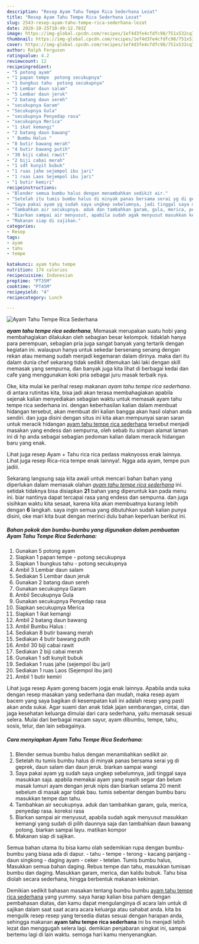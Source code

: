 ```yaml
---
description: "Resep Ayam Tahu Tempe Rica Sederhana Lezat"
title: "Resep Ayam Tahu Tempe Rica Sederhana Lezat"
slug: 2543-resep-ayam-tahu-tempe-rica-sederhana-lezat
date: 2020-10-25T10:49:12.703Z
image: https://img-global.cpcdn.com/recipes/1ef4d3fe4cfdfc98/751x532cq70/ayam-tahu-tempe-rica-sederhana-foto-resep-utama.jpg
thumbnail: https://img-global.cpcdn.com/recipes/1ef4d3fe4cfdfc98/751x532cq70/ayam-tahu-tempe-rica-sederhana-foto-resep-utama.jpg
cover: https://img-global.cpcdn.com/recipes/1ef4d3fe4cfdfc98/751x532cq70/ayam-tahu-tempe-rica-sederhana-foto-resep-utama.jpg
author: Ralph Ferguson
ratingvalue: 4.2
reviewcount: 12
recipeingredient:
- "5 potong ayam"
- "1 papan tempe  potong secukupnya"
- "1 bungkus tahu  potong secukupnya"
- "3 Lembar daun salam"
- "5 Lembar daun jeruk"
- "2 batang daun sereh"
- "secukupnya Garam"
- "Secukupnya Gula"
- "secukupnya Penyedap rasa"
- "secukupnya Merica"
- "1 ikat kemangi"
- "2 batang daun bawang"
- " Bumbu Halus "
- "8 butir bawang merah"
- "4 butir bawang putih"
- "30 biji cabai rawit"
- "2 biji cabai merah"
- "1 sdt kunyit bubuk"
- "1 ruas jahe sejempol ibu jari"
- "1 ruas Laos Sejempol ibu jari"
- "1 butir kemiri"
recipeinstructions:
- "Blender semua bumbu halus dengan menambahkan sedikit air."
- "Setelah itu tumis bumbu halus di minyak panas bersama serai yg di geprek, daun salam dan daun jeruk. biarkan sampai wangi"
- "Saya pakai ayam yg sudah saya ungkep sebelumnya, jadi tinggal saya masukkan saja. apabila memakai ayam yang masih segar dan belum masak lumuri ayam dengan jeruk nipis dan biarkan selama 20 menit sebelum di masak agar tidak bau. tumis sebentar dengan bumbu baru masukkan tempe dan tahu."
- "Tambahkan air secukupnya. aduk dan tambahkan garam, gula, merica, penyedap rasa. koreksi rasa"
- "Biarkan sampai air menyusut, apabila sudah agak menyusut masukkan kemangi yang sudah di pilih daunnya saja dan tambahkan daun bawang potong. biarkan sampai layu. matikan kompor"
- "Makanan siap di sajikan."
categories:
- Resep
tags:
- ayam
- tahu
- tempe

katakunci: ayam tahu tempe 
nutrition: 174 calories
recipecuisine: Indonesian
preptime: "PT35M"
cooktime: "PT45M"
recipeyield: "4"
recipecategory: Lunch

---
```



![Ayam Tahu Tempe Rica Sederhana](https://img-global.cpcdn.com/recipes/1ef4d3fe4cfdfc98/751x532cq70/ayam-tahu-tempe-rica-sederhana-foto-resep-utama.jpg)

<b><i>ayam tahu tempe rica sederhana</i></b>, Memasak merupakan suatu hobi yang membahagiakan dilakukan oleh sebagian besar kelompok. tidaklah hanya para perempuan, sebagian pria juga sangat banyak yang tertarik dengan kegiatan ini. walaupun hanya untuk sekedar bersenang senang dengan rekan atau memang sudah menjadi kegemaran dalam dirinya. maka dari itu dalam dunia chef sekarang tidak sedikit ditemukan laki laki dengan skill memasak yang sempurna, dan banyak juga kita lihat di berbagai kedai dan cafe yang menggunakan koki pria sebagai juru masak terbaik nya.

Oke, kita mulai ke perihal resep makanan <i>ayam tahu tempe rica sederhana</i>. di antara rutinitas kita, bisa jadi akan terasa membahagiakan apabila sejenak kalian menyediakan sebagian waktu untuk memasak ayam tahu tempe rica sederhana ini. dengan keberhasilan kalian dalam membuat hidangan tersebut, akan membuat diri kalian bangga akan hasil olahan anda sendiri. dan juga disini dengan situs ini kita akan mempunyai saran saran untuk meracik hidangan <u>ayam tahu tempe rica sederhana</u> tersebut menjadi masakan yang endess dan sempurna, oleh sebab itu simpan alamat laman ini di hp anda sebagai sebagian pedoman kalian dalam meracik hidangan baru yang enak.

Lihat juga resep Ayam + Tahu rica rica pedass maknyosss enak lainnya. Lihat juga resep Rica-rica tempe enak lainnya!. Ngga ada ayam, tempe pun jadiii.


Sekarang langsung saja kita awali untuk mencari bahan bahan yang diperlukan dalam memasak olahan <u><i>ayam tahu tempe rica sederhana</i></u> ini. setidak tidaknya bisa disiapkan <b>21</b> bahan yang diperuntuk kan pada menu ini. biar nantinya dapat tercapai rasa yang endess dan sempurna. dan juga sisihkan waktu kita sesaat, karena kita akan membuatnya kurang lebih dengan <b>6</b> langkah. saya ingin semua yang dibutuhkan sudah kalian punya disini, oke mari kita buat dengan merinci dulu bahan keperluan berikut ini.

<!--inarticleads1-->

##### Bahan pokok dan bumbu-bumbu yang digunakan dalam pembuatan Ayam Tahu Tempe Rica Sederhana:

1. Gunakan 5 potong ayam
1. Siapkan 1 papan tempe - potong secukupnya
1. Siapkan 1 bungkus tahu - potong secukupnya
1. Ambil 3 Lembar daun salam
1. Sediakan 5 Lembar daun jeruk
1. Gunakan 2 batang daun sereh
1. Gunakan secukupnya Garam
1. Ambil Secukupnya Gula
1. Gunakan secukupnya Penyedap rasa
1. Siapkan secukupnya Merica
1. Siapkan 1 ikat kemangi
1. Ambil 2 batang daun bawang
1. Ambil  Bumbu Halus :
1. Sediakan 8 butir bawang merah
1. Sediakan 4 butir bawang putih
1. Ambil 30 biji cabai rawit
1. Sediakan 2 biji cabai merah
1. Gunakan 1 sdt kunyit bubuk
1. Sediakan 1 ruas jahe (sejempol ibu jari)
1. Sediakan 1 ruas Laos (Sejempol ibu jari)
1. Ambil 1 butir kemiri


Lihat juga resep Ayam goreng bacem jogja enak lainnya. Apabila anda suka dengan resep masakan yang sederhana dan mudah, maka resep ayam bacem yang saya bagikan di kesempatan kali ini adalah resep yang pasti akan anda sukai. Agar suami dan anak tidak jajan sembarangan, cintai, dan jaga kesehatan keluarga dimulai dari cara sederhana, yaitu memasak sesuai selera. Mulai dari berbagai macam sayur, ayam dibumbu, tempe, tahu, sosis, telur, dan lain sebagainya. 

<!--inarticleads2-->

##### Cara menyiapkan Ayam Tahu Tempe Rica Sederhana:

1. Blender semua bumbu halus dengan menambahkan sedikit air.
1. Setelah itu tumis bumbu halus di minyak panas bersama serai yg di geprek, daun salam dan daun jeruk. biarkan sampai wangi
1. Saya pakai ayam yg sudah saya ungkep sebelumnya, jadi tinggal saya masukkan saja. apabila memakai ayam yang masih segar dan belum masak lumuri ayam dengan jeruk nipis dan biarkan selama 20 menit sebelum di masak agar tidak bau. tumis sebentar dengan bumbu baru masukkan tempe dan tahu.
1. Tambahkan air secukupnya. aduk dan tambahkan garam, gula, merica, penyedap rasa. koreksi rasa
1. Biarkan sampai air menyusut, apabila sudah agak menyusut masukkan kemangi yang sudah di pilih daunnya saja dan tambahkan daun bawang potong. biarkan sampai layu. matikan kompor
1. Makanan siap di sajikan.


Semua bahan utama itu bisa kamu olah sedemikian rupa dengan bumbu-bumbu yang biasa ada di dapur. - tahu - tempe - terong - kacang panjang - daun singkong - daging ayam - ceker - tetelan. Tumis bumbu halus, Masukkan semua bahan daging. Rebus tempe dan tahu, masukkan tumisan bumbu dan daging. Masukkan garam, merica, dan kaldu bubuk. Tahu bisa diolah secara sederhana, hingga berbentuk makanan kekinian. 

Demikian sedikit bahasan masakan tentang bumbu bumbu <u>ayam tahu tempe rica sederhana</u> yang yummy. saya harap kalian bisa paham dengan pembahasan diatas, dan kamu dapat mengulanginya di acara lain untuk di sajikan dalam saat saat acara acara keluarga atau sahabat anda. kita bs mengulik resep resep yang tersedia diatas sesuai dengan harapan anda, sehingga makanan <b>ayam tahu tempe rica sederhana</b> ini bs menjadi lebih lezat dan menggugah selera lagi. demikian penjabaran singkat ini, sampai bertemu lagi di lain waktu. semoga hari kamu menyenangkan.
